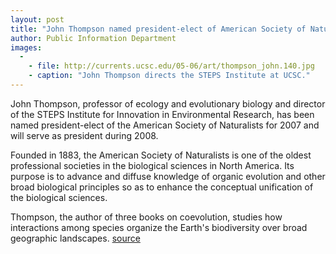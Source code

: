 ```yaml
---
layout: post
title: "John Thompson named president-elect of American Society of Naturalists"
author: Public Information Department
images:
  -
    - file: http://currents.ucsc.edu/05-06/art/thompson_john.140.jpg
    - caption: "John Thompson directs the STEPS Institute at UCSC."
---
```


John Thompson, professor of ecology and evolutionary biology and director of the STEPS Institute for Innovation in Environmental Research, has been named president-elect of the American Society of Naturalists for 2007 and will serve as president during 2008.

Founded in 1883, the American Society of Naturalists is one of the oldest professional societies in the biological sciences in North America. Its purpose is to advance and diffuse knowledge of organic evolution and other broad biological principles so as to enhance the conceptual unification of the biological sciences.

Thompson, the author of three books on coevolution, studies how interactions among species organize the Earth's biodiversity over broad geographic landscapes.
[source](http://www1.ucsc.edu/currents/05-06/06-05/thompson.asp "Permalink to thompson")
